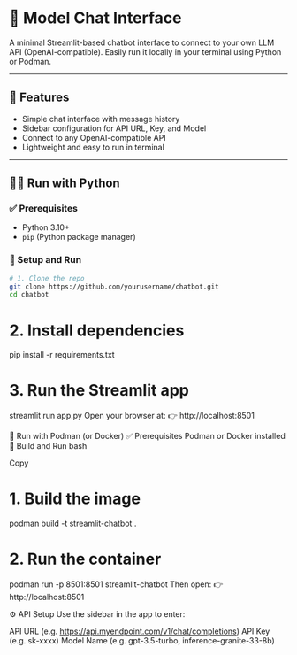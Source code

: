 # 🤖 Model Chat Interface

A minimal Streamlit-based chatbot interface to connect to your own LLM API (OpenAI-compatible). Easily run it locally in your terminal using Python or Podman.

---

## 🚀 Features

- Simple chat interface with message history
- Sidebar configuration for API URL, Key, and Model
- Connect to any OpenAI-compatible API
- Lightweight and easy to run in terminal

---

## 🧑‍💻 Run with Python

### ✅ Prerequisites

- Python 3.10+
- `pip` (Python package manager)

### 🔧 Setup and Run

```bash
# 1. Clone the repo
git clone https://github.com/yourusername/chatbot.git
cd chatbot
```

# 2. Install dependencies
pip install -r requirements.txt

# 3. Run the Streamlit app
streamlit run app.py
Open your browser at:
👉 http://localhost:8501

🐳 Run with Podman (or Docker)
✅ Prerequisites
Podman or Docker installed
🔧 Build and Run
bash

Copy
# 1. Build the image
podman build -t streamlit-chatbot .

# 2. Run the container
podman run -p 8501:8501 streamlit-chatbot
Then open:
👉 http://localhost:8501

⚙️ API Setup
Use the sidebar in the app to enter:

API URL (e.g. https://api.myendpoint.com/v1/chat/completions)
API Key (e.g. sk-xxxx)
Model Name (e.g. gpt-3.5-turbo, inference-granite-33-8b)